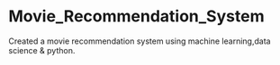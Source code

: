 # Movie_Recommendation_System
Created a movie recommendation system using machine learning,data science &amp; python.
